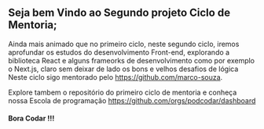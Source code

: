 
## Seja bem Vindo ao  Segundo projeto Ciclo de Mentoria;

  Ainda mais animado que no primeiro ciclo, neste segundo ciclo, iremos aprofundar os estudos do desenvolvimento Front-end, explorando  a biblioteca  React  e alguns frameorks 
  de desenvolvimento como por exemplo o Next.js, claro sem deixar de lado os bons e velhos desafios de lógica 
  Neste ciclo sigo mentorado pelo https://github.com/marco-souza.
  
 Explore tambem o repositório do primeiro ciclo de mentoria  e conheça nossa Escola de programação https://github.com/orgs/podcodar/dashboard


#### Bora Codar !!!
